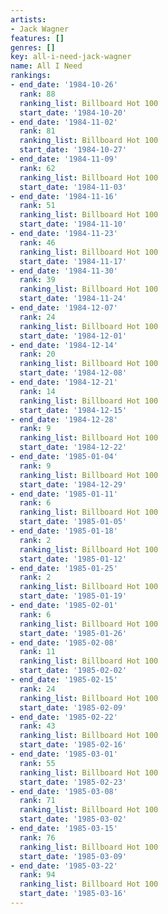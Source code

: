 ```yaml
---
artists:
- Jack Wagner
features: []
genres: []
key: all-i-need-jack-wagner
name: All I Need
rankings:
- end_date: '1984-10-26'
  rank: 88
  ranking_list: Billboard Hot 100
  start_date: '1984-10-20'
- end_date: '1984-11-02'
  rank: 81
  ranking_list: Billboard Hot 100
  start_date: '1984-10-27'
- end_date: '1984-11-09'
  rank: 62
  ranking_list: Billboard Hot 100
  start_date: '1984-11-03'
- end_date: '1984-11-16'
  rank: 51
  ranking_list: Billboard Hot 100
  start_date: '1984-11-10'
- end_date: '1984-11-23'
  rank: 46
  ranking_list: Billboard Hot 100
  start_date: '1984-11-17'
- end_date: '1984-11-30'
  rank: 39
  ranking_list: Billboard Hot 100
  start_date: '1984-11-24'
- end_date: '1984-12-07'
  rank: 24
  ranking_list: Billboard Hot 100
  start_date: '1984-12-01'
- end_date: '1984-12-14'
  rank: 20
  ranking_list: Billboard Hot 100
  start_date: '1984-12-08'
- end_date: '1984-12-21'
  rank: 14
  ranking_list: Billboard Hot 100
  start_date: '1984-12-15'
- end_date: '1984-12-28'
  rank: 9
  ranking_list: Billboard Hot 100
  start_date: '1984-12-22'
- end_date: '1985-01-04'
  rank: 9
  ranking_list: Billboard Hot 100
  start_date: '1984-12-29'
- end_date: '1985-01-11'
  rank: 6
  ranking_list: Billboard Hot 100
  start_date: '1985-01-05'
- end_date: '1985-01-18'
  rank: 2
  ranking_list: Billboard Hot 100
  start_date: '1985-01-12'
- end_date: '1985-01-25'
  rank: 2
  ranking_list: Billboard Hot 100
  start_date: '1985-01-19'
- end_date: '1985-02-01'
  rank: 6
  ranking_list: Billboard Hot 100
  start_date: '1985-01-26'
- end_date: '1985-02-08'
  rank: 11
  ranking_list: Billboard Hot 100
  start_date: '1985-02-02'
- end_date: '1985-02-15'
  rank: 24
  ranking_list: Billboard Hot 100
  start_date: '1985-02-09'
- end_date: '1985-02-22'
  rank: 43
  ranking_list: Billboard Hot 100
  start_date: '1985-02-16'
- end_date: '1985-03-01'
  rank: 55
  ranking_list: Billboard Hot 100
  start_date: '1985-02-23'
- end_date: '1985-03-08'
  rank: 71
  ranking_list: Billboard Hot 100
  start_date: '1985-03-02'
- end_date: '1985-03-15'
  rank: 76
  ranking_list: Billboard Hot 100
  start_date: '1985-03-09'
- end_date: '1985-03-22'
  rank: 94
  ranking_list: Billboard Hot 100
  start_date: '1985-03-16'
---
```


